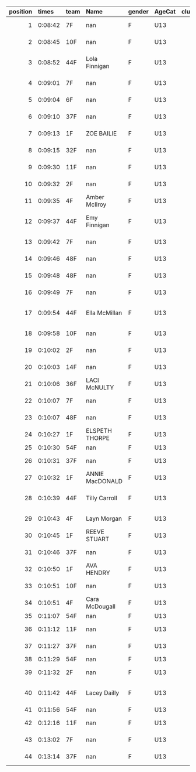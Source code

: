 |   position | times   | team   | Name            | gender   | AgeCat   |   clubnumber | Club name            | Website                               |   finishPosition |
|-----------:|:--------|:-------|:----------------|:---------|:---------|-------------:|:---------------------|:--------------------------------------|-----------------:|
|          1 | 0:08:42 | 7F     | nan             | F        | U13      |            7 | Giffnock North AC    | https://www.giffnocknorth.co.uk/      |                1 |
|          2 | 0:08:45 | 10F    | nan             | F        | U13      |           10 | Shettleston Harriers | http://shettlestonharriers.org.uk/    |                2 |
|          3 | 0:08:52 | 44F    | Lola Finnigan   | F        | U13      |           44 | North Ayrshire AAC   | https://naathletics.co.uk/            |                3 |
|          4 | 0:09:01 | 7F     | nan             | F        | U13      |            7 | Giffnock North AC    | https://www.giffnocknorth.co.uk/      |                4 |
|          5 | 0:09:04 | 6F     | nan             | F        | U13      |            6 | Cambuslang Harriers  | https://cambuslangharriers.org/       |                5 |
|          6 | 0:09:10 | 37F    | nan             | F        | U13      |           37 | Law & District AAC   | http://www.lawaac.co.uk/              |                6 |
|          7 | 0:09:13 | 1F     | ZOE BAILIE      | F        | U13      |            1 | East Kilbride AC     | http://www.ekac.org.uk/               |                7 |
|          8 | 0:09:15 | 32F    | nan             | F        | U13      |           32 | Helensburgh AAC      | https://www.helensburghaac.com/       |                8 |
|          9 | 0:09:30 | 11F    | nan             | F        | U13      |           11 | Airdrie Harriers     | http://airdrieharriers.org/           |                9 |
|         10 | 0:09:32 | 2F     | nan             | F        | U13      |            2 | Kilmarnock H&AC      | http://www.kilmarnockharriers.com/    |               10 |
|         11 | 0:09:35 | 4F     | Amber McIlroy   | F        | U13      |            4 | Inverclyde AC        | https://www.inverclydeac.org/         |               11 |
|         12 | 0:09:37 | 44F    | Emy Finnigan    | F        | U13      |           44 | North Ayrshire AAC   | https://naathletics.co.uk/            |               12 |
|         13 | 0:09:42 | 7F     | nan             | F        | U13      |            7 | Giffnock North AC    | https://www.giffnocknorth.co.uk/      |               13 |
|         14 | 0:09:46 | 48F    | nan             | F        | U13      |           48 | Springburn Harriers  | https://www.springburnharriers.co.uk/ |               14 |
|         15 | 0:09:48 | 48F    | nan             | F        | U13      |           48 | Springburn Harriers  | https://www.springburnharriers.co.uk/ |               15 |
|         16 | 0:09:49 | 7F     | nan             | F        | U13      |            7 | Giffnock North AC    | https://www.giffnocknorth.co.uk/      |               16 |
|         17 | 0:09:54 | 44F    | Ella McMillan   | F        | U13      |           44 | North Ayrshire AAC   | https://naathletics.co.uk/            |               17 |
|         18 | 0:09:58 | 10F    | nan             | F        | U13      |           10 | Shettleston Harriers | http://shettlestonharriers.org.uk/    |               18 |
|         19 | 0:10:02 | 2F     | nan             | F        | U13      |            2 | Kilmarnock H&AC      | http://www.kilmarnockharriers.com/    |               19 |
|         20 | 0:10:03 | 14F    | nan             | F        | U13      |           14 | Ayr Seaforth AC      | https://www.ayrseaforth.co.uk/        |               20 |
|         21 | 0:10:06 | 36F    | LACI McNULTY    | F        | U13      |           36 | Larkhall YMCA        | https://www.larkhallymcaharriers.org  |               21 |
|         22 | 0:10:07 | 7F     | nan             | F        | U13      |            7 | Giffnock North AC    | https://www.giffnocknorth.co.uk/      |               22 |
|         23 | 0:10:07 | 48F    | nan             | F        | U13      |           48 | Springburn Harriers  | https://www.springburnharriers.co.uk/ |               23 |
|         24 | 0:10:27 | 1F     | ELSPETH THORPE  | F        | U13      |            1 | East Kilbride AC     | http://www.ekac.org.uk/               |               24 |
|         25 | 0:10:30 | 54F    | nan             | F        | U13      |           54 | VP-Glasgow           | https://www.vp-glasgow.com            |               25 |
|         26 | 0:10:31 | 37F    | nan             | F        | U13      |           37 | Law & District AAC   | http://www.lawaac.co.uk/              |               26 |
|         27 | 0:10:32 | 1F     | ANNIE MacDONALD | F        | U13      |            1 | East Kilbride AC     | http://www.ekac.org.uk/               |               27 |
|         28 | 0:10:39 | 44F    | Tilly Carroll   | F        | U13      |           44 | North Ayrshire AAC   | https://naathletics.co.uk/            |               28 |
|         29 | 0:10:43 | 4F     | Layn Morgan     | F        | U13      |            4 | Inverclyde AC        | https://www.inverclydeac.org/         |               29 |
|         30 | 0:10:45 | 1F     | REEVE STUART    | F        | U13      |            1 | East Kilbride AC     | http://www.ekac.org.uk/               |               30 |
|         31 | 0:10:46 | 37F    | nan             | F        | U13      |           37 | Law & District AAC   | http://www.lawaac.co.uk/              |               31 |
|         32 | 0:10:50 | 1F     | AVA HENDRY      | F        | U13      |            1 | East Kilbride AC     | http://www.ekac.org.uk/               |               32 |
|         33 | 0:10:51 | 10F    | nan             | F        | U13      |           10 | Shettleston Harriers | http://shettlestonharriers.org.uk/    |               33 |
|         34 | 0:10:51 | 4F     | Cara McDougall  | F        | U13      |            4 | Inverclyde AC        | https://www.inverclydeac.org/         |               34 |
|         35 | 0:11:07 | 54F    | nan             | F        | U13      |           54 | VP-Glasgow           | https://www.vp-glasgow.com            |               35 |
|         36 | 0:11:12 | 11F    | nan             | F        | U13      |           11 | Airdrie Harriers     | http://airdrieharriers.org/           |               36 |
|         37 | 0:11:27 | 37F    | nan             | F        | U13      |           37 | Law & District AAC   | http://www.lawaac.co.uk/              |               37 |
|         38 | 0:11:29 | 54F    | nan             | F        | U13      |           54 | VP-Glasgow           | https://www.vp-glasgow.com            |               38 |
|         39 | 0:11:32 | 2F     | nan             | F        | U13      |            2 | Kilmarnock H&AC      | http://www.kilmarnockharriers.com/    |               39 |
|         40 | 0:11:42 | 44F    | Lacey Dailly    | F        | U13      |           44 | North Ayrshire AAC   | https://naathletics.co.uk/            |               40 |
|         41 | 0:11:56 | 54F    | nan             | F        | U13      |           54 | VP-Glasgow           | https://www.vp-glasgow.com            |               41 |
|         42 | 0:12:16 | 11F    | nan             | F        | U13      |           11 | Airdrie Harriers     | http://airdrieharriers.org/           |               42 |
|         43 | 0:13:02 | 7F     | nan             | F        | U13      |            7 | Giffnock North AC    | https://www.giffnocknorth.co.uk/      |               43 |
|         44 | 0:13:14 | 37F    | nan             | F        | U13      |           37 | Law & District AAC   | http://www.lawaac.co.uk/              |               44 |